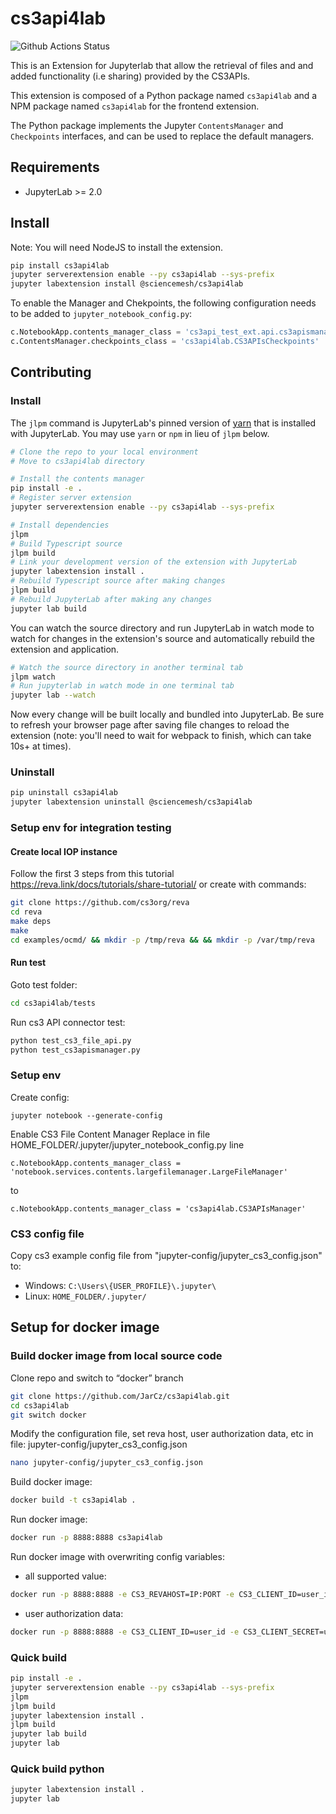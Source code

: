 # cs3api4lab

![Github Actions Status](https://github.com/sciencemesh/cs3api4lab/workflows/Build/badge.svg)

This is an Extension for Jupyterlab that allow the retrieval of files and and added functionality (i.e sharing) provided by the CS3APIs.

This extension is composed of a Python package named `cs3api4lab` and a NPM package named `cs3api4lab`
for the frontend extension.

The Python package implements the Jupyter `ContentsManager` and `Checkpoints` interfaces, and can be used to replace 
the default managers.


## Requirements

* JupyterLab >= 2.0

## Install

Note: You will need NodeJS to install the extension.

```bash
pip install cs3api4lab
jupyter serverextension enable --py cs3api4lab --sys-prefix
jupyter labextension install @sciencemesh/cs3api4lab
```

To enable the Manager and Chekpoints, the following configuration needs to be added to `jupyter_notebook_config.py`:

```python
c.NotebookApp.contents_manager_class = 'cs3api_test_ext.api.cs3apismanager.CS3APIsManager'
c.ContentsManager.checkpoints_class = 'cs3api4lab.CS3APIsCheckpoints'
```

## Contributing

### Install

The `jlpm` command is JupyterLab's pinned version of
[yarn](https://yarnpkg.com/) that is installed with JupyterLab. You may use
`yarn` or `npm` in lieu of `jlpm` below.

```bash
# Clone the repo to your local environment
# Move to cs3api4lab directory

# Install the contents manager
pip install -e .
# Register server extension
jupyter serverextension enable --py cs3api4lab --sys-prefix

# Install dependencies
jlpm
# Build Typescript source
jlpm build
# Link your development version of the extension with JupyterLab
jupyter labextension install .
# Rebuild Typescript source after making changes
jlpm build
# Rebuild JupyterLab after making any changes
jupyter lab build
```

You can watch the source directory and run JupyterLab in watch mode to watch for changes in the extension's source and automatically rebuild the extension and application.

```bash
# Watch the source directory in another terminal tab
jlpm watch
# Run jupyterlab in watch mode in one terminal tab
jupyter lab --watch
```

Now every change will be built locally and bundled into JupyterLab. Be sure to refresh your browser page after saving file changes to reload the extension (note: you'll need to wait for webpack to finish, which can take 10s+ at times).

### Uninstall

```bash
pip uninstall cs3api4lab
jupyter labextension uninstall @sciencemesh/cs3api4lab
```

### Setup env for integration testing

#### Create local IOP instance 
Follow the first 3 steps from this tutorial https://reva.link/docs/tutorials/share-tutorial/
or create with commands: 

```bash
git clone https://github.com/cs3org/reva
cd reva
make deps
make
cd examples/ocmd/ && mkdir -p /tmp/reva && && mkdir -p /var/tmp/reva 
```

#### Run test

Goto test folder:
```bash
cd cs3api4lab/tests
```

Run cs3 API connector test:
```bash
python test_cs3_file_api.py
python test_cs3apismanager.py
```

### Setup env 

Create config:
```
jupyter notebook --generate-config
```

Enable CS3 File Content Manager
Replace in file HOME_FOLDER/.jupyter/jupyter_notebook_config.py line 

```
c.NotebookApp.contents_manager_class = 'notebook.services.contents.largefilemanager.LargeFileManager'
```

to

```
c.NotebookApp.contents_manager_class = 'cs3api4lab.CS3APIsManager'
```

### CS3 config file
Copy cs3 example config file from "jupyter-config/jupyter_cs3_config.json"
to:
* Windows: 
```C:\Users\{USER_PROFILE}\.jupyter\```
* Linux:
 ```HOME_FOLDER/.jupyter/```

## Setup for docker image

### Build docker image from local source code

Clone repo and switch to “docker” branch 
```bash
git clone https://github.com/JarCz/cs3api4lab.git
cd cs3api4lab
git switch docker
```

Modify the configuration file, set reva host, user authorization data, etc in file: jupyter-config/jupyter_cs3_config.json

```bash
nano jupyter-config/jupyter_cs3_config.json
```
Build docker image:
```bash
docker build -t cs3api4lab .
```

Run docker image:
```bash
docker run -p 8888:8888 cs3api4lab
```

Run docker image with overwriting config variables:

- all supported value:
```bash
docker run -p 8888:8888 -e CS3_REVAHOST=IP:PORT -e CS3_CLIENT_ID=user_id -e CS3_CLIENT_SECRET=user_pass -e CS3_HOME_DIR="/test" cs3api4lab
```

- user authorization data:
```bash
docker run -p 8888:8888 -e CS3_CLIENT_ID=user_id -e CS3_CLIENT_SECRET=user_pass cs3api4lab
```

### Quick build
```bash
pip install -e .
jupyter serverextension enable --py cs3api4lab --sys-prefix
jlpm
jlpm build
jupyter labextension install .
jlpm build
jupyter lab build
jupyter lab 

```

### Quick build python
```bash
jupyter labextension install .
jupyter lab
```